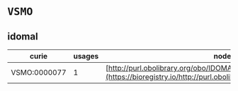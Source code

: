 # `VSMO`
## idomal
| curie        |   usages | nodes                                                                                                                 |
|--------------|----------|-----------------------------------------------------------------------------------------------------------------------|
| VSMO:0000077 |        1 | [http://purl.obolibrary.org/obo/IDOMAL:0000436](https://bioregistry.io/http://purl.obolibrary.org/obo/IDOMAL:0000436) |
